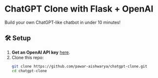 # ChatGPT Clone with Flask + OpenAI

Build your own ChatGPT-like chatbot in under 10 minutes!

## 🛠 Setup
1. **Get an OpenAI API key** [here](https://platform.openai.com/).
2. Clone this repo:
   ```bash
   git clone https://github.com/pawar-aishwarya/chatgpt-clone.git
   cd chatgpt-clone

